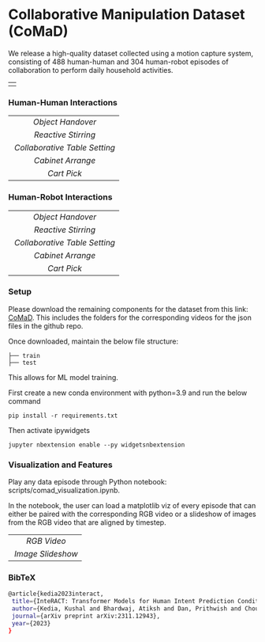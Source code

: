 
# Collaborative Manipulation Dataset (CoMaD)

 We release a high-quality dataset collected using a motion capture system, consisting of 488 human-human and 304 human-robot episodes of collaboration to perform daily household activities. 

 <table border="0">
 <tr align="center">
    <td><img src="docs/tasks.png" alt>
</tr>
</table>

### Human-Human Interactions

<table border="0">
 <tr align="center">
    <td><img src="docs/handover_hh.gif" alt>
    <em>Object Handover</em></td>
</tr>
    <tr align="center">
    <td><img src="docs/react_hh.gif" alt>
    <em>Reactive Stirring</em></td>
</tr>
    <tr align="center">
    <td><img src="docs/tabletop_hh.gif" alt>
    <em>Collaborative Table Setting</em></td>
</tr>
</tr>
    <tr align="center">
    <td><img src="docs/cabinet_hh.gif" alt>
    <em>Cabinet Arrange</em></td>
</tr>
</tr>
    <tr align="center">
    <td><img src="docs/cart_hh.gif" alt>
    <em>Cart Pick</em></td>
</tr>
</table>

### Human-Robot Interactions

<table border="0">
 <tr align="center">
    <td><img src="docs/handover_hr.gif" alt>
    <em>Object Handover</em></td>
</tr>
    <tr align="center">
    <td><img src="docs/react_hr.gif" alt>
    <em>Reactive Stirring</em></td>
</tr>
    <tr align="center">
    <td><img src="docs/tabletop_hr.gif" alt>
    <em>Collaborative Table Setting</em></td>
</tr>
</tr>
    <tr align="center">
    <td><img src="docs/cabinet_hr.gif" alt>
    <em>Cabinet Arrange</em></td>
</tr>
</tr>
    <tr align="center">
    <td><img src="docs/cart_hr.gif" alt>
    <em>Cart Pick</em></td>
</tr>
</table>

### Setup

Please download the remaining components for the dataset from this link: [CoMaD](https://cornell.box.com/s/jb0wau30dqotcjsak78ks64ea1o88yan). This includes the folders for the corresponding videos for the json files in the github repo.

Once downloaded, maintain the below file structure:
```
├── train
├── test
```
This allows for ML model training.

First create a new conda environment with python=3.9 and run the below command

``` 
pip install -r requirements.txt 
```

Then activate ipywidgets

``` 
jupyter nbextension enable --py widgetsnbextension 
```

### Visualization and Features

Play any data episode through Python notebook: scripts/comad_visualization.ipynb.

In the notebook, the user can load a matplotlib viz of every episode that can either be paired with the corresponding RGB video or a slideshow of images from the RGB video that are aligned by timestep.

<table border="0">
 <tr align="center">
    <td><img src="docs/cabinet_hr_vid.gif" alt>
    <em>RGB Video</em></td>
</tr>
    <tr align="center">
    <td><img src="docs/cabinet_hr_img_slide.gif" alt>
    <em>Image Slideshow</em></td>
</tr>
</table>

### BibTeX
   ```bash
   @article{kedia2023interact,
    title={InteRACT: Transformer Models for Human Intent Prediction Conditioned on Robot Actions},
    author={Kedia, Kushal and Bhardwaj, Atiksh and Dan, Prithwish and Choudhury, Sanjiban},
    journal={arXiv preprint arXiv:2311.12943},
    year={2023}
  }
   ``` 
